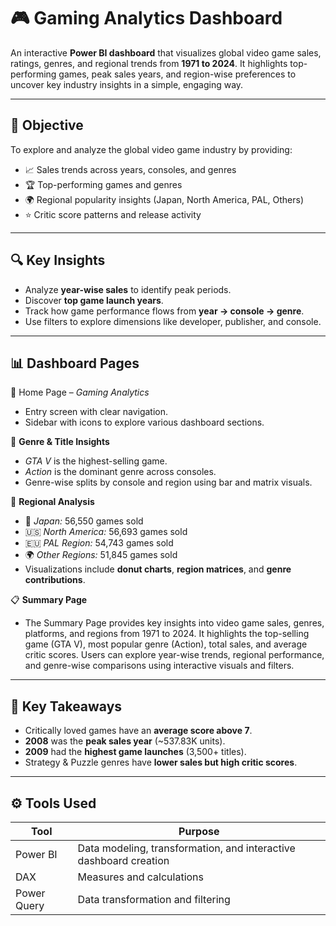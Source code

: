 # 🎮 Gaming Analytics Dashboard

An interactive **Power BI dashboard** that visualizes global video game sales, ratings, genres, and regional trends from **1971 to 2024**. It highlights top-performing games, peak sales years, and region-wise preferences to uncover key industry insights in a simple, engaging way.

---

## 📌 Objective

To explore and analyze the global video game industry by providing:
- 📈 Sales trends across years, consoles, and genres  
- 🏆 Top-performing games and genres  
- 🌍 Regional popularity insights (Japan, North America, PAL, Others)  
- ⭐ Critic score patterns and release activity  

---

## 🔍 Key Insights 
  - Analyze **year-wise sales** to identify peak periods.
  - Discover **top game launch years**.
  - Track how game performance flows from **year → console → genre**.
  - Use filters to explore dimensions like developer, publisher, and console.


--- 


## 📊 Dashboard Pages

🔸 Home Page – *Gaming Analytics*
- Entry screen with clear navigation.
- Sidebar with icons to explore various dashboard sections.

  
🔸 **Genre & Title Insights**  
  - *GTA V* is the highest-selling game.
  - *Action* is the dominant genre across consoles.
  - Genre-wise splits by console and region using bar and matrix visuals.

🔸 **Regional Analysis**  
  - 🗾 *Japan:* 56,550 games sold  
  - 🇺🇸 *North America:* 56,693 games sold  
  - 🇪🇺 *PAL Region:* 54,743 games sold  
  - 🌍 *Other Regions:* 51,845 games sold  
  - Visualizations include **donut charts**, **region matrices**, and **genre contributions**.


📋 **Summary Page**
- The Summary Page provides key insights into video game sales, genres, platforms, and regions from 1971 to 2024. It highlights the top-selling game (GTA V), most popular genre (Action), total sales, and average critic scores. Users can explore year-wise trends, regional performance, and genre-wise comparisons using interactive visuals and filters.  

---

## 📌 Key Takeaways 
  - Critically loved games have an **average score above 7**.
  - **2008** was the **peak sales year** (~537.83K units).
  - **2009** had the **highest game launches** (3,500+ titles).
  - Strategy & Puzzle genres have **lower sales but high critic scores**.

---



## ⚙️ Tools Used

| Tool      | Purpose                            |
|-----------|------------------------------------|
| Power BI  | Data modeling, transformation, and interactive dashboard creation |
| DAX       | Measures and calculations           |
| Power Query | Data transformation and filtering |
